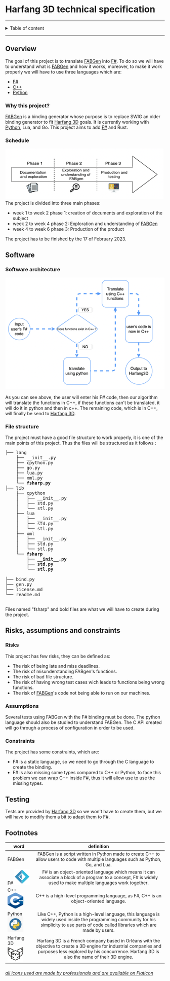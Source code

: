 

#  Harfang 3D technical specification

<hr>

<details><summary>Table of content</summary>

- [Overview](#overview)
	- [Why this project?](#why-this-project)
	- [Schedule](#schedule)
- [Software](#software)
	- [Software architecture](#software-architecture)
	- [File structure](#file-structure)
- [Risk, assumptions and constraints](#risks-assumptions-and-constraints)
	- [Risks](#risks)
	- [Assumptions](#assumptions)
	- [Constraints](#constraints)
- [testing](#testing)
- [Footnotes](#footnotes)

</details>

<hr>


## Overview

The goal of this project is to translate [FABGen](#FABGen) into [F#](#F#). To do so we will have to understand what is [FABGen](#FABGen) and how it works, moreover, to make it work properly we will have to use three languages which are: 
- [F#](#F#)
- [C++](#C++)
- [Python](#Python)

### Why this project?

[FABGen](#FABGen) is a binding generator whose purpose is to replace SWIG an older binding generator to fit [Harfang 3D](#Harfang3D) goals. It is currently working with [Python](#Python), Lua, and Go. This project aims to add [F#](#F#) and Rust.

### Schedule


<img src="./Images/ProjectPhases.png" width="500" height="160" />
<br />
The project is divided into three main phases: 

- week 1 to week 2 phase 1: creation of documents and exploration of the subject
- week 2 to week 4 phase 2: Exploration and understanding of [FABGen](#FABGen)
- week 4 to week 6 phase 3: Production of the product

The project has to be finished by the 17 of February 2023.

## Software



### Software architecture 

![](./Images/Schema.png)

As you can see above, the user will enter his F# code, then our algorithm will translate the functions in C++, if these functions can't be translated, it will do it in python and then in c++. The remaining code, which is in C++, will finally be send to [Harfang 3D](#Harfang3D).


### File structure

The project must have a good file structure to work properly, it is one of the main points of this project. Thus the files will be structured as it follows :

<pre>
├── lang
	├── __init__.py
	├── cpython.py
	├── go.py
	├── lua.py
	├── xml.py
	<b>└── fsharp.py</b>
├── lib
	├── cpython
	│	├── __init__.py
	│	├── std.py
	│	└── stl.py
	├── lua
	│	├── __init__.py
	│	├── std.py
	│	└── stl.py
	├── xml
	│	├── __init__.py
	│	├── std.py
	│	└── stl.py
	<b>└── fsharp
		├── __init__.py
		├── std.py
		└── stl.py
		</b>
├── bind.py
├── gen.py
├── license.md
└── readme.md	

</pre>

Files named "fsharp" and bold files are what we will have to create during the project.

## Risks, assumptions and constraints

### Risks

This project has few risks, they can be defined as:
- The risk of being late and miss deadlines.
- The risk of misunderstanding FABgen's functions.
- The risk of bad file structure.
- The risk of having wrong test cases wich leads to functions being wrong functions.
- The risk of [FABGen](#FABGen)'s code not being able to run on our machines.


### Assumptions

Several tests using FABGen with the F# binding must be done.
The python language should also be studied to understand FABGen.
The C API created will go through a process of configuration in order to be used.

### Constraints

The project has some constraints, which are:

- F# is a static language, so we need to go through the C language to create the binding.
- F# is also missing some types  compared to C++ or Python, to face this problem we can wrap C++ inside F#, thus it will allow use to use the missing types.

## Testing

Tests are provided by [Harfang 3D](#Harfang3D) so we won't have to create them, but we will have to modify them a bit to adapt them to [F#](#F#).

## Footnotes
|word|definition|
|---|:----:|
|<span id="FABGen">FABGen</span>   | FABGen is a script written in Python made to create C++ to allow users to code with multiple languages such as Python, Go, and Lua.|
|<span id="F#">F#</span> <img src="./Images/Fsharp_logo.png" width="50" height="50" />| F# is an object-oriented language which means it can associate a block of a program to a concept, F# is widely used to make multiple languages work together.|
|<span id="C++">C++</span><img src="./Images/CppLogo.png" width="50" height="50" />| C++ is a high-level programming language, as F#, C++ is an object-oriented language.|
|<span id="Python">Python</span> <img src="./Images/PythonLogo.png" width="50" height="50" />| Like C++, Python is a high-level language, this language is widely used inside the programming community for his simplicity to use parts of code called libraries which are made by users.|
|<span id="Harfang3D">Harfang 3D</span> <img src="./Images/HarfangLogo.png" width="50" height="50" />| Harfang 3D is a French company based in Orléans with the objective to create a 3D engine for industrial companies and purposes less explored by his concurrence. Harfang 3D is also the name of their 3D engine. |



###### [all icons used are made by professionals and are available on Flaticon](https://www.flaticon.com/)
